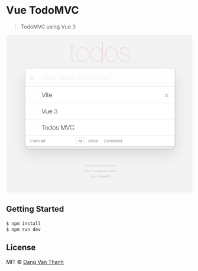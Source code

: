 # Vue TodoMVC

> TodoMVC using Vue 3

![](screenshot.png)

## Getting Started

```shell
$ npm install
$ npm run dev
```

## License

MIT © [Dang Van Thanh](https://dangthanh.org)
